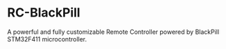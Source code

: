 # RC-BlackPill
A powerful and fully customizable Remote Controller powered by BlackPill STM32F411 microcontroller.
